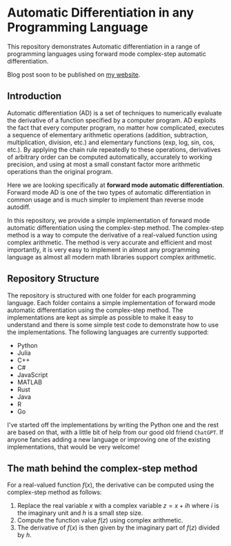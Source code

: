 # Automatic Differentiation in any Programming Language
This repository demonstrates Automatic differentiation in a range of programming languages using forward mode complex-step automatic differentiation.

Blog post soon to be published on [my website](https://hh409.user.srcf.net/).

## Introduction
Automatic differentiation (AD) is a set of techniques to numerically evaluate the derivative of a function specified by a computer program. AD exploits the fact that every computer program, no matter how complicated, executes a sequence of elementary arithmetic operations (addition, subtraction, multiplication, division, etc.) and elementary functions (exp, log, sin, cos, etc.). By applying the chain rule repeatedly to these operations, derivatives of arbitrary order can be computed automatically, accurately to working precision, and using at most a small constant factor more arithmetic operations than the original program.

Here we are looking specifically at **forward mode automatic differentiation**. Forward mode AD is one of the two types of automatic differentiation in common usage and is much simpler to implement than reverse mode autodiff.

In this repository, we provide a simple implementation of forward mode automatic differentiation using the complex-step method. The complex-step method is a way to compute the derivative of a real-valued function using complex arithmetic. The method is very accurate and efficient and most importantly, it is very easy to implement in almost any programming language as almost all modern math libraries support complex arithmetic.

## Repository Structure
The repository is structured with one folder for each programming language. Each folder contains a simple implementation of forward mode automatic differentiation using the complex-step method. The implementations are kept as simple as possible to make it easy to understand and there is some simple test code to demonstrate how to use the implementations. The following languages are currently supported:
- Python
- Julia
- C++
- C#
- JavaScript
- MATLAB
- Rust
- Java
- R
- Go

I've started off the implementations by writing the Python one and the rest are based on that, with a little bit of help from our good old friend `ChatGPT`. If anyone fancies adding a new language or improving one of the existing implementations, that would be very welcome!

## The math behind the complex-step method
For a real-valued function $f(x)$, the derivative can be computed using the complex-step method as follows:
1. Replace the real variable $x$ with a complex variable $z = x + ih$ where $i$ is the imaginary unit and $h$ is a small step size.
2. Compute the function value $f(z)$ using complex arithmetic.
3. The derivative of $f(x)$ is then given by the imaginary part of $f(z)$ divided by $h$.

